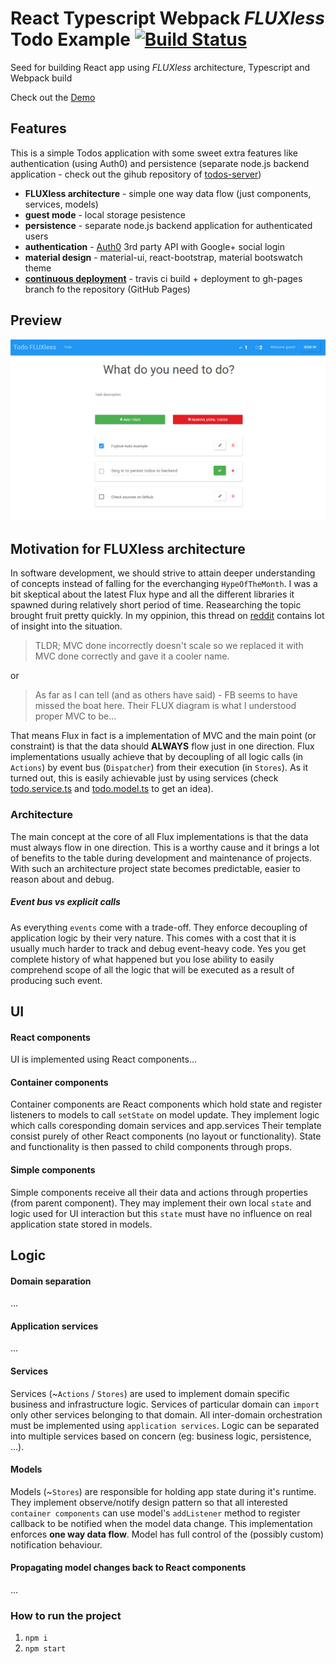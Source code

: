 # React Typescript Webpack *FLUXless* Todo Example [![Build Status](https://travis-ci.org/tomastrajan/react-typescript-webpack.svg)](https://travis-ci.org/tomastrajan/react-typescript-webpack)
Seed for building React app using *FLUXless* architecture, Typescript and Webpack build

Check out the [Demo](http://tomastrajan.github.io/react-typescript-webpack/)

## Features
This is a simple Todos application with some sweet extra features like authentication (using Auth0) and persistence (separate node.js backend application - check out the gihub repository of [todos-server](https://github.com/tomastrajan/todos-server))

* **FLUXless architecture** - simple one way data flow (just components, services, models)
* **guest mode** - local storage pesistence
* **persistence** - separate node.js backend application for authenticated users
* **authentication** - [Auth0](https://auth0.com/) 3rd party API with Google+ social login
* **material design** - material-ui, react-bootstrap, material bootswatch theme
* **[continuous deployment](https://medium.com/@tomastrajan/continuous-deployment-of-client-side-apps-with-github-pages-travis-ci-10e9d641a889)** - travis ci build + deployment to gh-pages branch fo the repository (GitHub Pages)

## Preview 

![Components](/assets/screenshot1.png?raw=true "React Typescript Webpack FLUXless Example")

## Motivation for FLUXless architecture
In software development, we should strive to attain deeper understanding of
concepts instead of falling for the  everchanging `HypeOfTheMonth`. I was a bit
skeptical about the latest Flux hype and all the different libraries it spawned
during relatively short period of time. Reasearching the topic brought fruit
pretty quickly. In my oppinion, this thread on [reddit](https://www.reddit.com/r/programming/comments/25nrb5/facebook_mvc_does_not_scale_use_flux_instead/)
contains lot of insight into the situation.


> TLDR; MVC done incorrectly doesn't scale so we replaced it with MVC done correctly and gave it a cooler name.

or

> As far as I can tell (and as others have said) - FB seems to have missed the boat here. Their FLUX diagram is what I understood proper MVC to be...


That means Flux in fact is a implementation of MVC and the main point (or constraint) is
that the data should **ALWAYS** flow just in one direction. Flux implementations usually
achieve that by decoupling of all logic calls (in `Actions`) by event bus (`Dispatcher`)
from their execution (in `Stores`). As it turned out, this is easily achievable just
by using services (check
[todo.service.ts](https://github.com/tomastrajan/react-typescript-webpack/blob/master/src/todo/todo.service.ts) and
[todo.model.ts](https://github.com/tomastrajan/react-typescript-webpack/blob/master/src/todo/todo.model.ts) to get an idea).


### Architecture
The main concept at the core of all Flux implementations is that the data must always flow
in one direction. This is a worthy cause and it brings a lot of benefits to the table
during development and maintenance of projects. With such an architecture project state
becomes predictable, easier to reason about and debug.

##### Event bus vs explicit calls
As everything `events` come with a trade-off. They enforce decoupling of application logic
by their very nature. This comes with a cost that it is usually much harder to track and
debug event-heavy code. Yes you get complete history of what happened but
 you lose ability to easily comprehend scope of all the logic that will be executed as
 a result of producing such event.

## UI
#### React components
UI is implemented using React components...

#### Container components
Container components are React components which hold state and register listeners to models to call `setState` on model update. They implement logic which calls coresponding domain services and app.services Their template consist purely of other React components (no layout or functionality). State and functionality is then passed to child components through props.

#### Simple components
Simple components receive all their data and actions through properties (from parent component).
They may implement their own local `state` and logic used for UI interaction but
this `state` must have no influence on real application state stored in models.

## Logic
#### Domain separation
...

#### Application services
...

#### Services
Services (~`Actions` / `Stores`) are used to implement domain specific business and
infrastructure logic. Services of particular domain can `import` only other services
belonging to that domain. All inter-domain orchestration must be implemented using
`application services`. Logic can be separated into multiple services based on concern
(eg: business logic, persistence, ...).

#### Models
Models (~`Stores`) are responsible for holding app state during it's runtime. They implement
observe/notify design pattern so that all interested `container components` can use model's
`addListener` method to register callback to be notified when the model data change.
This implementation enforces **one way data flow**.
Model has full control of the (possibly custom) notification behaviour.

#### Propagating model changes back to React components
...

### How to run the project
1. `npm i`
2. `npm start`
